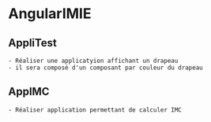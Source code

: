 # AngularIMIE

## AppliTest 
    - Réaliser une applicatyion affichant un drapeau
    - il sera composé d'un composant par couleur du drapeau
    
    
## AppIMC
    - Réaliser application permettant de calculer IMC
